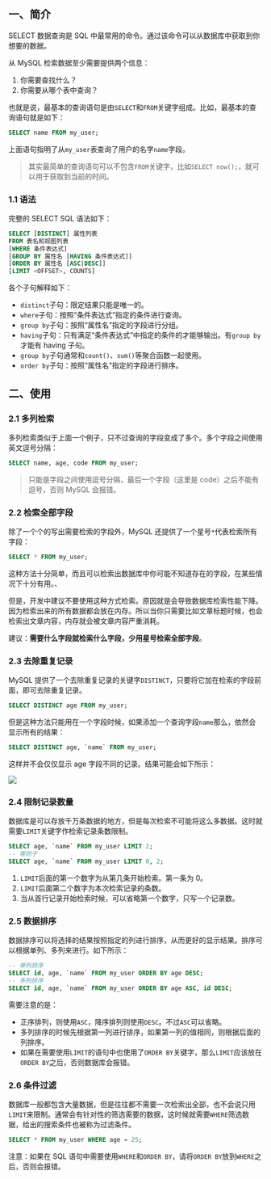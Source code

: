 ## 一、简介

SELECT 数据查询是 SQL 中最常用的命令。通过该命令可以从数据库中获取到你想要的数据。

从 MySQL 检索数据至少需要提供两个信息：

1.	你需要查找什么？
2.	你需要从哪个表中查询？

也就是说，最基本的查询语句是由`SELECT`和`FROM`关键字组成。比如，最基本的查询语句就是如下：

```sql
SELECT name FROM my_user;
```

上面语句指明了从`my_user`表查询了用户的名字`name`字段。

> 其实最简单的查询语句可以不包含`FROM`关键字，比如`SELECT now();`，就可以用于获取到当前的时间。

### 1.1 语法

完整的 SELECT SQL 语法如下：

```sql
SELECT [DISTINCT] 属性列表
FROM 表名和视图列表
[WHERE 条件表达式]
[GROUP BY 属性名 [HAVING 条件表达式]]
[ORDER BY 属性名 [ASC|DESC]]
[LIMIT <OFFSET>, COUNTS]
```

各个子句解释如下：

* `distinct`子句：限定结果只能是唯一的。
* `where`子句：按照“条件表达式”指定的条件进行查询。
* `group by`子句：按照“属性名”指定的字段进行分组。
* `having`子句：只有满足“条件表达式”中指定的条件的才能够输出。有`group by`才能有 having 子句。
* `group by`子句通常和`count()`、`sum()`等聚合函数一起使用。
* `order by`子句：按照“属性名”指定的字段进行排序。

## 二、使用

### 2.1 多列检索

多列检索类似于上面一个例子，只不过查询的字段变成了多个。多个字段之间使用英文逗号分隔：

```sql
SELECT name, age, code FROM my_user;
```

> 只能是字段之间使用逗号分隔，最后一个字段（这里是 code）之后不能有逗号，否则 MySQL 会报错。

### 2.2 检索全部字段

除了一个个的写出需要检索的字段外，MySQL 还提供了一个星号`*`代表检索所有字段：

```sql
SELECT * FROM my_user;
```

这种方法十分简单，而且可以检索出数据库中你可能不知道存在的字段，在某些情况下十分有用。、

但是，开发中建议不要使用这种方式检索。原因就是会导致数据库检索性能下降。因为检索出来的所有数据都会放在内存。所以当你只需要比如文章标题时候，也会检索出文章内容，内存就会被文章内容严重消耗。

建议：**需要什么字段就检索什么字段，少用星号检索全部字段**。

### 2.3 去除重复记录

MySQL 提供了一个去除重复记录的关键字`DISTINCT`，只要将它加在检索的字段前面，即可去除重复记录。

```sql
SELECT DISTINCT age FROM my_user;
```

但是这种方法只能用在一个字段时候，如果添加一个查询字段`name`那么，依然会显示所有的结果：

```sql
SELECT DISTINCT age, `name` FROM my_user;
```

这样并不会仅仅显示 age 字段不同的记录。结果可能会如下所示：

![](http://cnd.qiniu.lin07ux.cn/markdown/1494921174663.png)

### 2.4 限制记录数量

数据库是可以存放千万条数据的地方，但是每次检索不可能将这么多数据。这时就需要`LIMIT`关键字作检索记录条数限制。

```sql
SELECT age, `name` FROM my_user LIMIT 2;
-- 等同于
SELECT age, `name` FROM my_user LIMIT 0, 2;
```

1. `LIMIT`后面的第一个数字为从第几条开始检索。第一条为 0。
2. `LIMIT`后面第二个数字为本次检索记录的条数。
3. 当从首行记录开始检索时候，可以省略第一个数字，只写一个记录数。

### 2.5 数据排序

数据排序可以将选择的结果按照指定的列进行排序，从而更好的显示结果。排序可以根据单列、多列来进行。如下所示：

```sql
-- 单列排序
SELECT id, age, `name` FROM my_user ORDER BY age DESC;
-- 多列排序
SELECT id, age, `name` FROM my_user ORDER BY age ASC, id DESC;
```

需要注意的是：

* 正序排列，则使用`ASC`，降序排列则使用`DESC`。不过`ASC`可以省略。
* 多列排序的时候先根据第一列进行排序，如果第一列的值相同，则根据后面的列排序。
* 如果在需要使用`LIMIT`的语句中也使用了`ORDER BY`关键字，那么`LIMIT`应该放在`ORDER BY`之后，否则数据库会报错。

### 2.6 条件过滤

数据库一般都包含大量数据，但是往往都不需要一次检索出全部，也不会说只用`LIMIT`来限制。通常会有针对性的筛选需要的数据，这时候就需要`WHERE`筛选数据，给出的搜索条件也被称为过滤条件。

```sql
SELECT * FROM my_user WHERE age = 25;
```

注意：如果在 SQL 语句中需要使用`WHERE`和`ORDER BY`，请将`ORDER BY`放到`WHERE`之后，否则会报错。


